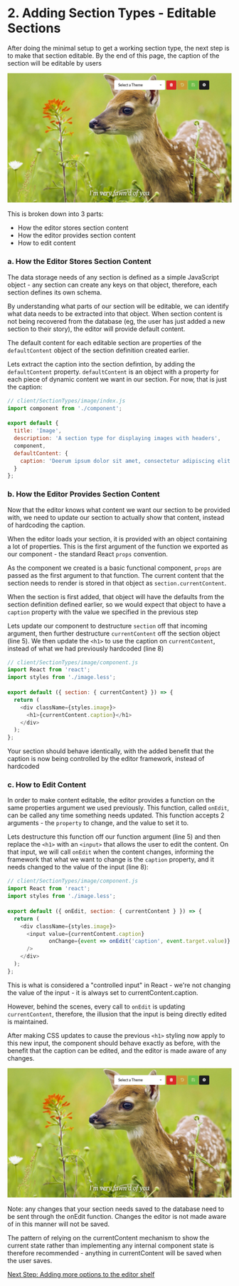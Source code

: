 # 2. Adding Section Types - Editable Sections

After doing the minimal setup to get a working section type, the next step is to make that section editable.  By the end of this page, the caption of the section will be editable by users

![Caption Editable](./images/editable.png?raw=true "Caption Editable")

This is broken down into 3 parts:

  - How the editor stores section content
  - How the editor provides section content
  - How to edit content

### a. How the Editor Stores Section Content
The data storage needs of any section is defined as a simple JavaScript object - any section can create any keys on that object, therefore, each section defines its own schema.

By understanding what parts of our section will be editable, we can identify what data needs to be extracted into that object.  When section content is not being recovered from the database (eg, the user has just added a new section to their story), the editor will provide default content.

The default content for each editable section are properties of the `defaultContent` object of the section definition created earlier.

Lets extract the caption into the section defintion, by adding the `defaultContent` property.  `defaultContent` is an object with a property for each piece of dynamic content we want in our section.   For now, that is just the caption:

```js
// client/SectionTypes/image/index.js
import component from './component';

export default {
  title: 'Image',
  description: 'A section type for displaying images with headers',
  component,
  defaultContent: {
    caption: 'Deerum ipsum dolor sit amet, consectetur adipiscing elit'
  }
};
```

### b. How the Editor Provides Section Content
Now that the editor knows what content we want our section to be provided with, we need to update our section to actually show that content, instead of hardcoding the caption.

When the editor loads your section, it is provided with an object containing a lot of properties.  This is the first argument of the function we exported as our component - the standard React `props` convention.

As the component we created is a basic functional component, `props` are passed as the first argument to that function.  The current content that the section needs to render is stored in that object as `section.currentContent`.

When the section is first added, that object will have the defaults from the section definition defined earlier, so we would expect that object to have a `caption` property with the value we specified in the previous step

Lets update our component to destructure `section` off that incoming argument, then further destructure `currentContent` off the section object (line 5).  We then update the `<h1>` to use the caption on `currentContent`, instead of what we had previously hardcoded (line 8)

```js
// client/SectionTypes/image/component.js
import React from 'react';
import styles from './image.less';

export default ({ section: { currentContent} }) => {
  return (
    <div className={styles.image}>
      <h1>{currentContent.caption}</h1>
    </div>
  );
};
```
Your section should behave identically, with the added benefit that the caption is now being controlled by the editor framework, instead of hardcoded

### c. How to Edit Content
In order to make content editable, the editor provides a function on the same properties argument we used previously.  This function, called `onEdit`, can be called any time something needs updated.  This function accepts 2 arguments - the `property` to change, and the value to set it to.

Lets destructure this function off our function argument (line 5) and then replace the `<h1>` with an `<input>` that allows the user to edit the content.  On that input, we will call `onEdit` when the content changes, informing the framework that what we want to change is the `caption` property, and it needs changed to the value of the input (line 8):

```js
// client/SectionTypes/image/component.js
import React from 'react';
import styles from './image.less';

export default ({ onEdit, section: { currentContent } }) => {
  return (
    <div className={styles.image}>
      <input value={currentContent.caption}
             onChange={event => onEdit('caption', event.target.value)}
      />
    </div>
  );
};
```
This is what is considered a "controlled input" in React - we're not changing the value of the input - it is always set to currentContent.caption.

However, behind the scenes, every call to `onEdit` is updating `currentContent`, therefore, the illusion that the input is being directly edited is maintained.

After making CSS updates to cause the previous `<h1>` styling now apply to this new input, the component should behave exactly as before, with the benefit that the caption can be edited, and the editor is made aware of any changes.

![Caption Editable](./images/editable.png?raw=true "Caption Editable")

Note: any changes that your section needs saved to the database need to be sent through the onEdit function.  Changes the editor is not made aware of in this manner will not be saved.

The pattern of relying on the currentContent mechanism to show the current state rather than implementing any internal component state is therefore recommended - anything in currentContent will be saved when the user saves.

[Next Step: Adding more options to the editor shelf](./3_EditorShelf.md)